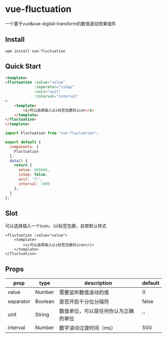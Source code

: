 # vue-fluctuation
一个基于vue&vue-digital-transform的数值波动效果组件
## Install
```
npm install vue-fluctuation
```

## Quick Start
```html
<template>
<fluctuation :value="value" 
             :seperator="isSep"
             :unit="unit"                       
             :interval="interval"
>
    <template>
        <i>可以选择插入以i标签包裹的icon</i>
    </template>
</fluctuation>
</template>
```
```js
import Fluctuation from "vue-fluctuation";

export default {
  components: {
    Fluctuation
  },
  data() {
    return {
      value: 666666,
      isSep: false,
      unit: '个',
      interval: 1000
    };
  }
};
```
## Slot
可以选择插入一个icon，以i标签包裹，自带默认样式
```vue
<fluctuation :value="value">
    <template>
        <i>可以选择插入以i标签包裹的icon</i>
    </template>
</fluctuation>
```

## Props

| prop                  | type          | description                                   | default   |
| --------------------- | ------------- | --------------------------------------------- | --------- |
| value                 | Number        | 需要监听数值波动的值                             | 0 |
| separator             | Boolean       | 是否开启千分位分隔符                             | false     |
| unit                  | String        | 数值单位，可以是任何你认为正确的单位                | ''        |
| interval              | Number        | 数字滚动过渡时间（ms）                            | 500       |
